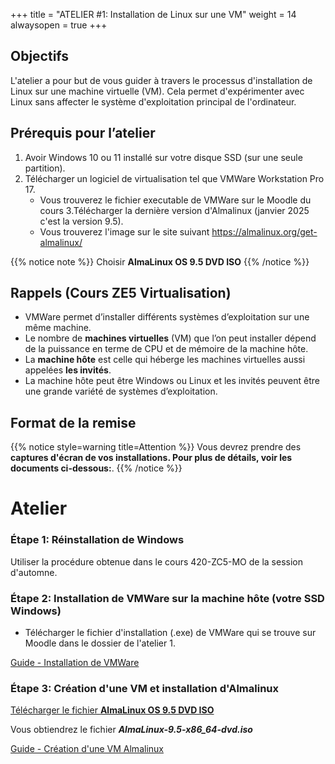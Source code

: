 +++
title = "ATELIER #1: Installation de Linux sur une VM"
weight = 14
alwaysopen = true
+++

## Objectifs

L'atelier a pour but de vous guider à travers le processus d'installation de Linux sur une machine virtuelle (VM). Cela permet d'expérimenter avec Linux sans affecter le système d'exploitation principal de l'ordinateur.

## Prérequis pour l’atelier

1. Avoir Windows 10 ou 11 installé sur votre disque SSD (sur une seule partition).
2. Télécharger un logiciel de virtualisation tel que VMWare Workstation Pro 17.
	- Vous trouverez le fichier executable de VMWare sur le Moodle du cours
3.Télécharger la dernière version d'Almalinux (janvier 2025 c'est la version 9.5).
	- Vous trouverez l'image sur le site suivant https://almalinux.org/get-almalinux/

{{% notice note %}}
Choisir **AlmaLinux OS 9.5 DVD ISO**
{{% /notice %}}


## Rappels (Cours ZE5 Virtualisation)

- VMWare permet d’installer différents systèmes d’exploitation sur une même machine.
- Le nombre de **machines virtuelles** (VM) que l’on peut installer dépend de la puissance en terme de CPU et de mémoire de la machine hôte.
- La **machine hôte** est celle qui héberge les machines virtuelles aussi appelées **les invités**.
- La machine hôte peut être Windows ou Linux et les invités peuvent être une grande variété de systèmes d’exploitation.

## Format de la remise

{{% notice style=warning title=Attention %}}
Vous devrez prendre des **captures d'écran de vos installations. Pour plus de détails, voir les documents ci-dessous:**.
{{% /notice %}}

# Atelier

### Étape 1: Réinstallation de Windows

Utiliser la procédure obtenue dans le cours 420-ZC5-MO de la session d'automne.

### Étape 2: Installation de VMWare sur la machine hôte (votre SSD Windows)

- Télécharger le fichier d'installation (.exe) de VMWare qui se trouve sur Moodle dans le dossier de l'atelier 1.

[Guide - Installation de VMWare](Installation%20de%20VMware%20Workstation%2017%20Pro.pdf)

### Étape 3: Création d'une VM et installation d'Almalinux

[Télécharger le fichier **AlmaLinux OS 9.5 DVD ISO**](https://almalinux.org/get-almalinux/)

Vous obtiendrez le fichier ***AlmaLinux-9.5-x86_64-dvd.iso***

[Guide - Création d'une VM Almalinux](Creation%20VM%20Almalinux.pdf)
<!--
[Vidéo par Dell](www.dell.com/support/contents/fr-ca/videos/videoplayer/création-d’une-machine-virtuelle-dans-vmware-workstation-pro/1700108455885340472)
-->

